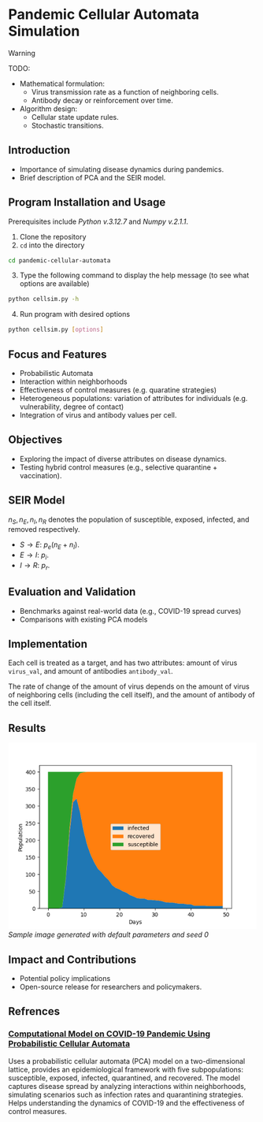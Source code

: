# Pandemic Cellular Automata Simulation

> [!WARNING]
> TODO:
>   * Mathematical formulation:
>       * Virus transmission rate as a function of neighboring cells.
>       * Antibody decay or reinforcement over time.
>   * Algorithm design:
>       * Cellular state update rules.
>       * Stochastic transitions.

## Introduction

* Importance of simulating disease dynamics during pandemics.
* Brief description of PCA and the SEIR model.

## Program Installation and Usage

Prerequisites include *Python v.3.12.7* and *Numpy v.2.1.1*.

1. Clone the repository
2. `cd` into the directory

```bash
cd pandemic-cellular-automata
```
3. Type the following command to display the help message (to see what options are available)

```bash
python cellsim.py -h
```
4. Run program with desired options
```bash
python cellsim.py [options]
```

## Focus and Features

* Probabilistic Automata
* Interaction within neighborhoods
* Effectiveness of control measures (e.g. quaratine strategies)
* Heterogeneous populations: variation of attributes for individuals (e.g. vulnerability, degree of contact)
* Integration of virus and antibody values per cell.


## Objectives

* Exploring the impact of diverse attributes on disease dynamics.
* Testing hybrid control measures (e.g., selective quarantine + vaccination).


## SEIR Model

$n_S, n_E, n_I, n_R$ denotes the population of susceptible, exposed, infected, and removed respectively. 

* $S\to E$: $p_e(n_E + n_I)$. 
* $E\to I$: $p_i$.
* $I\to R$: $p_r$. 

## Evaluation and Validation

* Benchmarks against real-world data (e.g., COVID-19 spread curves)
* Comparisons with existing PCA models

## Implementation

Each cell is treated as a target, and has two attributes: amount of virus `virus_val`, and amount of antibodies `antibody_val`.

The rate of change of the amount of virus depends on the amount of virus of neighboring cells (including the cell itself), and the amount of antibody of the cell itself. 

## Results

![sample_image](./images/seed0_saturation.png)
*Sample image generated with default parameters and seed 0*

## Impact and Contributions

* Potential policy implications
* Open-source release for researchers and policymakers.

## Refrences

###  [Computational Model on COVID-19 Pandemic Using Probabilistic Cellular Automata](https://link.springer.com/article/10.1007/s42979-021-00619-3)

Uses a probabilistic cellular automata (PCA) model on a two-dimensional lattice, provides an epidemiological framework with five subpopulations: susceptible, exposed, infected, quarantined, and recovered. The model captures disease spread by analyzing interactions within neighborhoods, simulating scenarios such as infection rates and quarantining strategies. Helps understanding the dynamics of COVID-19 and the effectiveness of control measures. 

